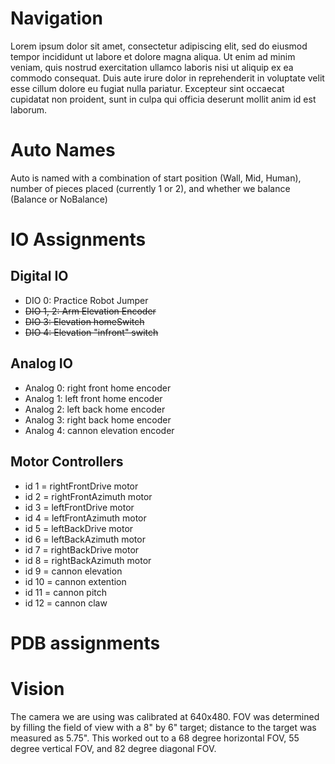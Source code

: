# Navigation

Lorem ipsum dolor sit amet, consectetur adipiscing elit, sed do eiusmod tempor incididunt ut labore et dolore magna aliqua. Ut enim ad minim veniam, quis nostrud exercitation ullamco laboris nisi ut aliquip ex ea commodo consequat. Duis aute irure dolor in reprehenderit in voluptate velit esse cillum dolore eu fugiat nulla pariatur. Excepteur sint occaecat cupidatat non proident, sunt in culpa qui officia deserunt mollit anim id est laborum.

# Auto Names

Auto is named with a combination of start position (Wall, Mid, Human), number of pieces placed (currently 1 or 2), and whether we balance (Balance or NoBalance)

# IO Assignments
## Digital IO
* DIO 0: Practice Robot Jumper
* ~~DIO 1, 2: Arm Elevation Encoder~~
* ~~DIO 3: Elevation homeSwitch~~
* ~~DIO 4: Elevation "infront" switch~~


## Analog IO
* Analog 0: right front home encoder
* Analog 1: left front home encoder
* Analog 2: left back home encoder
* Analog 3: right back home encoder
* Analog 4: cannon elevation encoder

## Motor Controllers

* id 1 = rightFrontDrive motor
* id 2 = rightFrontAzimuth motor
* id 3 = leftFrontDrive motor
* id 4 = leftFrontAzimuth motor
* id 5 = leftBackDrive motor
* id 6 = leftBackAzimuth motor
* id 7 = rightBackDrive motor
* id 8 = rightBackAzimuth motor
* id 9 = cannon elevation
* id 10 = cannon extention
* id 11 = cannon pitch
* id 12 = cannon claw

# PDB assignments

# Vision

The camera we are using was calibrated at 640x480. FOV was determined by filling the field of view with a 8" by 6" target; distance to the target was measured as 5.75". This worked out to a 68 degree horizontal FOV, 55 degree vertical FOV, and 82 degree diagonal FOV.

